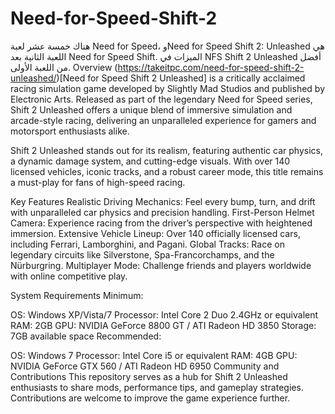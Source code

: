 # Need-for-Speed-Shift-2
هناك خمسة عشر لعبة Need for Speed، وNeed for Speed ​​Shift 2: Unleashed هي اللعبة الثانية بعد Need for Speed ​​Shift. الميزات في NFS Shift 2 Unleashed أفضل من اللعبة الأولى.
Overview
(https://takeitpc.com/need-for-speed-shift-2-unleashed/)[Need for Speed Shift 2 Unleashed] is a critically acclaimed racing simulation game developed by Slightly Mad Studios and published by Electronic Arts. Released as part of the legendary Need for Speed series, Shift 2 Unleashed offers a unique blend of immersive simulation and arcade-style racing, delivering an unparalleled experience for gamers and motorsport enthusiasts alike.

Shift 2 Unleashed stands out for its realism, featuring authentic car physics, a dynamic damage system, and cutting-edge visuals. With over 140 licensed vehicles, iconic tracks, and a robust career mode, this title remains a must-play for fans of high-speed racing.

Key Features
Realistic Driving Mechanics: Feel every bump, turn, and drift with unparalleled car physics and precision handling.
First-Person Helmet Camera: Experience racing from the driver’s perspective with heightened immersion.
Extensive Vehicle Lineup: Over 140 officially licensed cars, including Ferrari, Lamborghini, and Pagani.
Global Tracks: Race on legendary circuits like Silverstone, Spa-Francorchamps, and the Nürburgring.
Multiplayer Mode: Challenge friends and players worldwide with online competitive play.

System Requirements
Minimum:

OS: Windows XP/Vista/7
Processor: Intel Core 2 Duo 2.4GHz or equivalent
RAM: 2GB
GPU: NVIDIA GeForce 8800 GT / ATI Radeon HD 3850
Storage: 7GB available space
Recommended:

OS: Windows 7
Processor: Intel Core i5 or equivalent
RAM: 4GB
GPU: NVIDIA GeForce GTX 560 / ATI Radeon HD 6950
Community and Contributions
This repository serves as a hub for Shift 2 Unleashed enthusiasts to share mods, performance tips, and gameplay strategies. Contributions are welcome to improve the game experience further.

